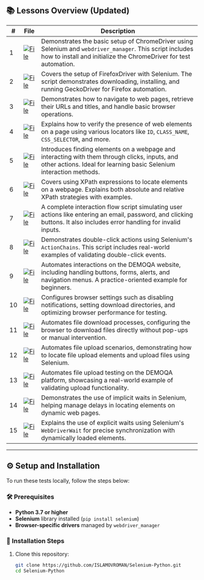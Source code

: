 ## 📚 Lessons Overview (Updated)

| **#** | **File**                                                                                                                                         | **Description**                                                                                |
|-------|---------------------------------------------------------------------------------------------------------------------------------------------------|------------------------------------------------------------------------------------------------|
| 1     | [![File](https://img.shields.io/badge/File-1_chromedriver.py-blue)](1_chromedriver.py)                                                             | Demonstrates the basic setup of ChromeDriver using Selenium and `webdriver_manager`. This script includes how to install and initialize the ChromeDriver for test automation. |
| 2     | [![File](https://img.shields.io/badge/File-2_firefoxdriver.py-blue)](2_firefoxdriver.py)                                                           | Covers the setup of FirefoxDriver with Selenium. The script demonstrates downloading, installing, and running GeckoDriver for Firefox automation. |
| 3     | [![File](https://img.shields.io/badge/File-3_navigation.py-blue)](3_navigation.py)                                                                 | Demonstrates how to navigate to web pages, retrieve their URLs and titles, and handle basic browser operations. |
| 4     | [![File](https://img.shields.io/badge/File-4_Verification.py-blue)](4_Verification.py)                                                             | Explains how to verify the presence of web elements on a page using various locators like `ID`, `CLASS_NAME`, `CSS_SELECTOR`, and more. |
| 5     | [![File](https://img.shields.io/badge/File-5_find.py-blue)](5_find.py)                                                                             | Introduces finding elements on a webpage and interacting with them through clicks, inputs, and other actions. Ideal for learning basic Selenium interaction methods. |
| 6     | [![File](https://img.shields.io/badge/File-6_xpath.py-blue)](6_xpath.py)                                                                           | Covers using XPath expressions to locate elements on a webpage. Explains both absolute and relative XPath strategies with examples. |
| 7     | [![File](https://img.shields.io/badge/File-7_clicktutor.py-blue)](7_clicktutor.py)                                                                 | A complete interaction flow script simulating user actions like entering an email, password, and clicking buttons. It also includes error handling for invalid inputs. |
| 8     | [![File](https://img.shields.io/badge/File-8.1_doubleklick.py-blue)](8.1_doubleklick.py)                                                           | Demonstrates double-click actions using Selenium's `ActionChains`. This script includes real-world examples of validating double-click events. |
| 9     | [![File](https://img.shields.io/badge/File-8.2_DEMOQA.py-blue)](8.2_DEMOQA.py)                                                                     | Automates interactions on the DEMOQA website, including handling buttons, forms, alerts, and navigation menus. A practice-oriented example for beginners. |
| 10    | [![File](https://img.shields.io/badge/File-9_BrowserSettings.py-blue)](9_BrowserSettings.py)                                                       | Configures browser settings such as disabling notifications, setting download directories, and optimizing browser performance for testing. |
| 11    | [![File](https://img.shields.io/badge/File-10_Downloading_file.py-blue)](10_Downloading_file.py)                                                   | Automates file download processes, configuring the browser to download files directly without pop-ups or manual intervention. |
| 12    | [![File](https://img.shields.io/badge/File-10.1_Upload_file.py-blue)](10.1_Upload_file.py)                                                         | Automates file upload scenarios, demonstrating how to locate file upload elements and upload files using Selenium. |
| 13    | [![File](https://img.shields.io/badge/File-10.2_Upload_DEMOQA.py-blue)](10.2_Upload_DEMOQA.py)                                                     | Automates file upload testing on the DEMOQA platform, showcasing a real-world example of validating upload functionality. |
| 14    | [![File](https://img.shields.io/badge/File-11.1_Implicitly.py-blue)](11.1_Implicitly.py)                                                           | Demonstrates the use of implicit waits in Selenium, helping manage delays in locating elements on dynamic web pages. |
| 15    | [![File](https://img.shields.io/badge/File-11.2_Explicit.py-blue)](11.2_Explicit.py)                                                               | Explains the use of explicit waits using Selenium's `WebDriverWait` for precise synchronization with dynamically loaded elements. |

---

## ⚙️ Setup and Installation

To run these tests locally, follow the steps below:

### 🛠 Prerequisites

- **Python 3.7 or higher**
- **Selenium** library installed (`pip install selenium`)
- **Browser-specific drivers** managed by `webdriver_manager`

### 🚀 Installation Steps

1. Clone this repository:
   ```bash
   git clone https://github.com/ISLAMOVROMAN/Selenium-Python.git
   cd Selenium-Python

